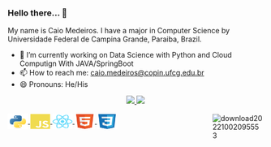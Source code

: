 ### Hello there... 👋

My name is Caio Medeiros. I have a major in Computer Science by Universidade Federal de Campina Grande, Paraiba, Brazil.

- 🔭 I’m currently working on Data Science with Python and Cloud Computign With JAVA/SpringBoot
- 📫 How to reach me: caio.medeiros@copin.ufcg.edu.br
- 😄 Pronouns: He/His


<div align="center">
  <a href="https://github.com/caiohrgm">
  <img height="180em" src="https://github-readme-stats.vercel.app/api?username=caiohrgm&show_icons=true&theme=dracula&include_all_commits=true&count_private=true"/>
  <img height="180em" src="https://github-readme-stats.vercel.app/api/top-langs/?username=caiohrgm&layout=compact&langs_count=7&theme=dracula"/>
</div>

</div>
<div style="display: inline_block"><br>

  <img align="center" alt="Caio-Python" height="30" width="40" src="https://raw.githubusercontent.com/devicons/devicon/master/icons/python/python-original.svg">

  <img align="center" alt="Caio-Js" height="30" width="40" src="https://raw.githubusercontent.com/devicons/devicon/master/icons/javascript/javascript-plain.svg">

  <img align="center" alt="Caio-React" height="30" width="40" src="https://raw.githubusercontent.com/devicons/devicon/master/icons/react/react-original.svg">

  <img align="center" alt="Caio-HTML" height="30" width="40" src="https://raw.githubusercontent.com/devicons/devicon/master/icons/html5/html5-original.svg">

  <img align="center" alt="Caio-CSS" height="30" width="40" src="https://raw.githubusercontent.com/devicons/devicon/master/icons/css3/css3-original.svg">

  <img align="right" src="https://i.ibb.co/dDHVPng/download20221002095553.png" alt="download20221002095553" width="100" height="100" border="0">

</div>
